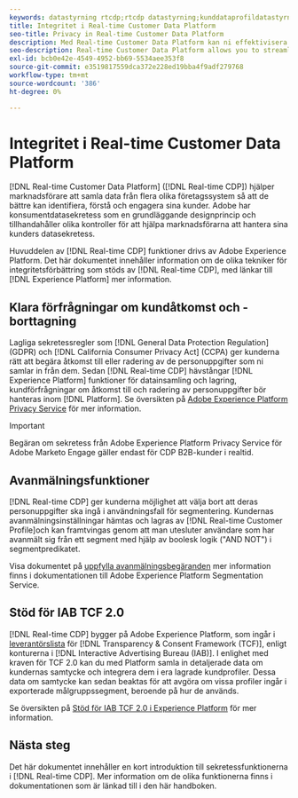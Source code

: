 ```yaml
---
keywords: datastyrning rtcdp;rtcdp datastyrning;kunddataprofildatastyrning i realtid;sekretess rtcdp;rtcdp sekretess
title: Integritet i Real-time Customer Data Platform
seo-title: Privacy in Real-time Customer Data Platform
description: Med Real-time Customer Data Platform kan ni effektivisera processen att se till att era dataåtgärder följer sekretessreglerna.
seo-description: Real-time Customer Data Platform allows you to streamline the process of keeping your data operations compliant with privacy regulations.
exl-id: bcb0e42e-4549-4952-bb69-5534aee353f8
source-git-commit: e3519817559dca372e228ed19bba4f9adf279768
workflow-type: tm+mt
source-wordcount: '386'
ht-degree: 0%

---
```


# Integritet i Real-time Customer Data Platform

[!DNL Real-time Customer Data Platform] ([!DNL Real-time CDP]) hjälper marknadsförare att samla data från flera olika företagssystem så att de bättre kan identifiera, förstå och engagera sina kunder. Adobe har konsumentdatasekretess som en grundläggande designprincip och tillhandahåller olika kontroller för att hjälpa marknadsförarna att hantera sina kunders datasekretess.

Huvuddelen av [!DNL Real-time CDP] funktioner drivs av Adobe Experience Platform. Det här dokumentet innehåller information om de olika tekniker för integritetsförbättring som stöds av [!DNL Real-time CDP], med länkar till [!DNL Experience Platform] mer information.

## Klara förfrågningar om kundåtkomst och -borttagning

Lagliga sekretessregler som [!DNL General Data Protection Regulation] (GDPR) och [!DNL California Consumer Privacy Act] (CCPA) ger kunderna rätt att begära åtkomst till eller radering av de personuppgifter som ni samlar in från dem. Sedan [!DNL Real-time CDP] hävstångar [!DNL Experience Platform] funktioner för datainsamling och lagring, kundförfrågningar om åtkomst till och radering av personuppgifter bör hanteras inom [!DNL Platform]. Se översikten på [Adobe Experience Platform Privacy Service](../../privacy-service/home.md) för mer information.

>[!IMPORTANT]
>
> Begäran om sekretess från Adobe Experience Platform Privacy Service för Adobe Marketo Engage gäller endast för CDP B2B-kunder i realtid.

## Avanmälningsfunktioner

[!DNL Real-time CDP] ger kunderna möjlighet att välja bort att deras personuppgifter ska ingå i användningsfall för segmentering. Kundernas avanmälningsinställningar hämtas och lagras av [!DNL Real-time Customer Profile]och kan framtvingas genom att man utesluter användare som har avanmält sig från ett segment med hjälp av boolesk logik (&quot;AND NOT&quot;) i segmentpredikatet.

Visa dokumentet på [uppfylla avanmälningsbegäranden](../../segmentation/consents.md) mer information finns i dokumentationen till Adobe Experience Platform Segmentation Service.

## Stöd för IAB TCF 2.0

[!DNL Real-time CDP] bygger på Adobe Experience Platform, som ingår i [leverantörslista](https://iabeurope.eu/vendor-list-tcf-v2-0/) för [!DNL Transparency & Consent Framework (TCF)], enligt konturerna i [!DNL Interactive Advertising Bureau (IAB)]. I enlighet med kraven för TCF 2.0 kan du med Platform samla in detaljerade data om kundernas samtycke och integrera dem i era lagrade kundprofiler. Dessa data om samtycke kan sedan beaktas för att avgöra om vissa profiler ingår i exporterade målgruppssegment, beroende på hur de används.

Se översikten på [Stöd för IAB TCF 2.0 i Experience Platform](../../landing/governance-privacy-security/consent/iab/overview.md) för mer information.

## Nästa steg

Det här dokumentet innehåller en kort introduktion till sekretessfunktionerna i [!DNL Real-time CDP]. Mer information om de olika funktionerna finns i dokumentationen som är länkad till i den här handboken.
